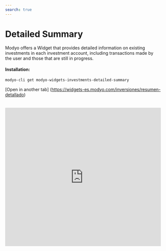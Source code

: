 ```yaml
---
search: true
---
```


# Detailed Summary

Modyo offers a Widget that provides detailed information on existing investments in each investment account, including transactions made by the user and those that are still in progress.

#### Installation:

```bash
modyo-cli get modyo-widgets-investments-detailed-summary
```

[Open in another tab] (https://widgets-es.modyo.com/inversiones/resumen-detallado)

 <iframe id="widgetFrame" src="https://widgets-es.modyo.com/inversiones/resumen-detallado" width="100%"  frameBorder="0" style="min-height:449px;overflow:auto;margin-top:20px;"/> 

| Functionality                   | Description                                                                                                                                        |
|---------------------------------|----------------------------------------------------------------------------------------------------------------------------------------------------|
| Investment Detail          | Deliver a set of individual summaries for all investments that are included in the equity.                                     |
| Summary by Investment Account | Displays the grouped totals of the various investments that exist within a specific investment account.                               |
| Transit Operations         | Displays customer-instructed operations that are still in pending status.                                                             |
| Latest Movements             | Displays the latest moves made in the revised investment account.                                                                     |
| Summary by Product            | Shows the totals of investments included for each type of investment existing in the equity.                                           |
| Summary by Currency              | It shows the aggregated totals of the various investments that exist within the equity, considering each available currency (CLP, USD, EUR). |

 <script> 

 export default {
 mounted () {

 function setFrameHeightCo (id, ht) {
 var ifrm = document.getElementById (id);
 if (ifrm) {
 ifrm.style.height = ht + 4 + “px”;
 }
 }
 //iframed document sends its height using postMessage
 function HandleDoCheightMsg (e) {
 //check origin
 if (e.origin === 'https://widgets-es.modyo.com') {
 //parse data
 var data = json.parse (e.data);

 console.log ('data: ', data)
 //check data object
 if (data ['doChight']) {
 setFrameHeightCo ('WidgetFrame', data ['DoChight']);
 } else {
 SetFrameHeightCo ('WidgetFrame', 700);
 }
 }
 }

 //assign message handler
 if (Window.addEventListener) {
 Window.addEventListener ('message', HandleDoCheightMSG, false);
 }
 }
 }

 </script> 
